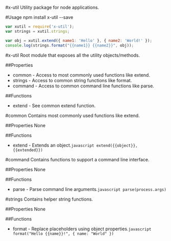 #x-util
Utility package for node applications.

#Usage
npm install x-util --save

```javascript
var xutil = require('x-util');
var strings = xutil.strings;

var obj = xutil.extend({ name1: 'Hello' }, { name2: 'World!' });
console.log(strings.format("{{name1}} {{name2}}", obj));
```
#x-util
Root module that exposes all the utility objects/methods.

##Properties

- common - Access to most commonly used functions like extend.
- strings - Access to common string functions like format.
- command - Access to common command line functions like parse.

##Functions
- extend - See common extend function.

#common
Contains most commonly used functions like extend.

##Properties
None

##Functions
- extend - Extends an object.```javascript extend({{object}}, {{extended}}) ```

#command
Contains functions to support a command line interface.

##Properties
None

##Functions
- parse - Parse command line arguments.```javascript parse(process.args) ```

#strings
Contains helper string functions.

##Properties
None

##Functions
- format - Replace placeholders using object properties.```javascript format("Hello {{name}}!", { name: "World" }) ```




